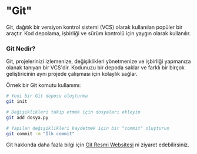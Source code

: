 # "Git"

Git, dağıtık bir versiyon kontrol sistemi (VCS) olarak kullanılan popüler bir araçtır. Kod depolama, işbirliği ve sürüm kontrolü için yaygın olarak kullanılır.

### Git Nedir?

Git, projelerinizi izlemenize, değişiklikleri yönetmenize ve işbirliği yapmanıza olanak tanıyan bir VCS'dir. Kodunuzu bir depoda saklar ve farklı bir birçok geliştiricinin aynı projede çalışması için kolaylık sağlar.

Örnek bir Git komutu kullanımı:
```bash
# Yeni bir Git deposu oluşturma
git init

# Değişiklikleri takip etmek için dosyaları ekleyin
git add dosya.py

# Yapılan değişiklikleri kaydetmek için bir "commit" oluşturun
git commit -m "İlk commit"

```
Git hakkında daha fazla bilgi için [Git Resmi Websitesi](https://git-scm.com/) ni ziyaret edebilirsiniz.
